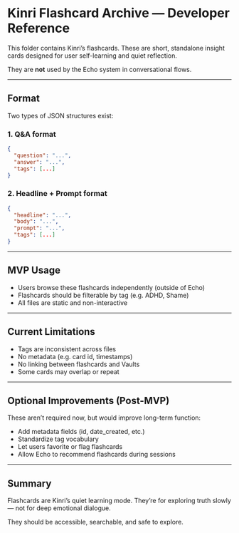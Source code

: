 # Kinri Flashcard Archive — Developer Reference

This folder contains Kinri’s flashcards. These are short, standalone insight cards designed for user self-learning and quiet reflection.

They are **not** used by the Echo system in conversational flows.

---

## Format

Two types of JSON structures exist:

### 1. Q&A format
```json
{
  "question": "...",
  "answer": "...",
  "tags": [...]
}
```

### 2. Headline + Prompt format
```json
{
  "headline": "...",
  "body": "...",
  "prompt": "...",
  "tags": [...]
}
```

---

## MVP Usage

- Users browse these flashcards independently (outside of Echo)
- Flashcards should be filterable by tag (e.g. ADHD, Shame)
- All files are static and non-interactive

---

## Current Limitations

- Tags are inconsistent across files
- No metadata (e.g. card id, timestamps)
- No linking between flashcards and Vaults
- Some cards may overlap or repeat

---

## Optional Improvements (Post-MVP)

These aren’t required now, but would improve long-term function:

- Add metadata fields (id, date_created, etc.)
- Standardize tag vocabulary
- Let users favorite or flag flashcards
- Allow Echo to recommend flashcards during sessions

---

## Summary

Flashcards are Kinri’s quiet learning mode.
They’re for exploring truth slowly — not for deep emotional dialogue.

They should be accessible, searchable, and safe to explore.